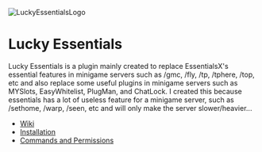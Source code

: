 ![LuckyEssentialsLogo](https://i.ibb.co/7Qb9JKh/Lucky-Ess-Logo.png)

# Lucky Essentials

Lucky Essentials is a plugin mainly created to replace EssentialsX's essential features in minigame servers such as /gmc, /fly, /tp, /tphere, /top, etc and also replace some useful plugins in minigame servers such as MYSlots, EasyWhitelist, PlugMan, and ChatLock. I created this because essentials has a lot of useless feature for a minigame server, such as /sethome, /warp, /seen, etc and will only make the server slower/heavier...


* [Wiki](https://github.com/Lucky-Development-Department/LuckyEssentials/wiki)
* [Installation](https://github.com/Lucky-Development-Department/LuckyEssentials/wiki/Installation)
* [Commands and Permissions](https://github.com/Lucky-Development-Department/LuckyEssentials/wiki/Documentation)
